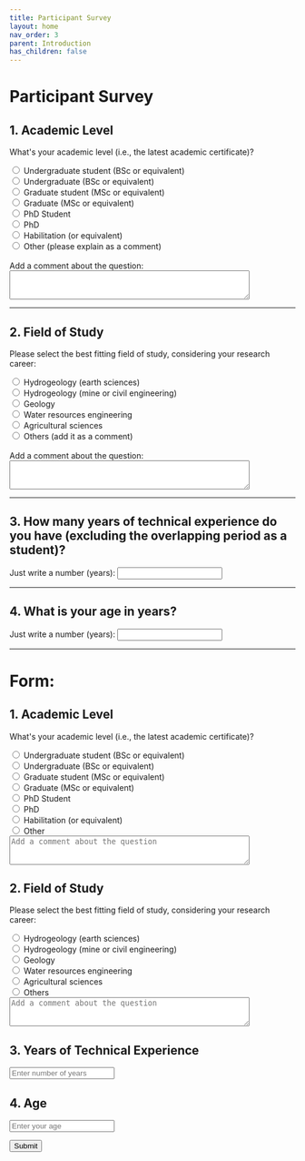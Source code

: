 ```yaml
---
title: Participant Survey
layout: home
nav_order: 3
parent: Introduction
has_children: false
---
```


<script
  src="https://cdn.mathjax.org/mathjax/latest/MathJax.js?config=TeX-AMS-MML_HTMLorMML"
  type="text/javascript">
</script>

# Participant Survey

## 1. Academic Level

What's your academic level (i.e., the latest academic certificate)?

<div>
  <label>
    <input type="radio" name="academic-level" onclick="highlightOption(this)"> Undergraduate student (BSc or equivalent)
  </label>
  <br>
  <label>
    <input type="radio" name="academic-level" onclick="highlightOption(this)"> Undergraduate (BSc or equivalent)
  </label>
  <br>
  <label>
    <input type="radio" name="academic-level" onclick="highlightOption(this)"> Graduate student (MSc or equivalent)
  </label>
  <br>
  <label>
    <input type="radio" name="academic-level" onclick="highlightOption(this)"> Graduate (MSc or equivalent)
  </label>
  <br>
  <label>
    <input type="radio" name="academic-level" onclick="highlightOption(this)"> PhD Student
  </label>
  <br>
  <label>
    <input type="radio" name="academic-level" onclick="highlightOption(this)"> PhD
  </label>
  <br>
  <label>
    <input type="radio" name="academic-level" onclick="highlightOption(this)"> Habilitation (or equivalent)
  </label>
  <br>
  <label>
    <input type="radio" name="academic-level" onclick="highlightOption(this)"> Other (please explain as a comment)
  </label>
</div>
<br>
Add a comment about the question: 
<textarea rows="3" cols="50"></textarea>

---

## 2. Field of Study

Please select the best fitting field of study, considering your research career:

<div>
  <label>
    <input type="radio" name="field-of-study" onclick="highlightOption(this)"> Hydrogeology (earth sciences)
  </label>
  <br>
  <label>
    <input type="radio" name="field-of-study" onclick="highlightOption(this)"> Hydrogeology (mine or civil engineering)
  </label>
  <br>
  <label>
    <input type="radio" name="field-of-study" onclick="highlightOption(this)"> Geology
  </label>
  <br>
  <label>
    <input type="radio" name="field-of-study" onclick="highlightOption(this)"> Water resources engineering
  </label>
  <br>
  <label>
    <input type="radio" name="field-of-study" onclick="highlightOption(this)"> Agricultural sciences
  </label>
  <br>
  <label>
    <input type="radio" name="field-of-study" onclick="highlightOption(this)"> Others (add it as a comment)
  </label>
</div>
<br>
Add a comment about the question: 
<textarea rows="3" cols="50"></textarea>

---

## 3. How many years of technical experience do you have (excluding the overlapping period as a student)?

Just write a number (years): 
<input type="number" min="0" step="1">

---

## 4. What is your age in years?

Just write a number (years): 
<input type="number" min="0" step="1">

---

<script>
  function highlightOption(selectedOption) {
    // Reset all labels in the group
    const allOptions = selectedOption.closest('div').querySelectorAll('label');
    allOptions.forEach(option => option.style.color = 'black');

    // Highlight the selected label
    selectedOption.parentElement.style.color = 'blue';
  }
</script>





# Form:

<script
  src="https://cdn.mathjax.org/mathjax/latest/MathJax.js?config=TeX-AMS-MML_HTMLorMML"
  type="text/javascript">
</script>
<form action="https://formspree.io/f/movqygpk" method="POST">
  <h2>1. Academic Level</h2>
  <p>What's your academic level (i.e., the latest academic certificate)?</p>
  <label><input type="radio" name="academic-level" value="Undergraduate student"> Undergraduate student (BSc or equivalent)</label><br>
  <label><input type="radio" name="academic-level" value="Undergraduate"> Undergraduate (BSc or equivalent)</label><br>
  <label><input type="radio" name="academic-level" value="Graduate student"> Graduate student (MSc or equivalent)</label><br>
  <label><input type="radio" name="academic-level" value="Graduate"> Graduate (MSc or equivalent)</label><br>
  <label><input type="radio" name="academic-level" value="PhD Student"> PhD Student</label><br>
  <label><input type="radio" name="academic-level" value="PhD"> PhD</label><br>
  <label><input type="radio" name="academic-level" value="Habilitation"> Habilitation (or equivalent)</label><br>
  <label><input type="radio" name="academic-level" value="Other"> Other</label><br>
  <textarea name="academic-comment" rows="3" cols="50" placeholder="Add a comment about the question"></textarea>

  <h2>2. Field of Study</h2>
  <p>Please select the best fitting field of study, considering your research career:</p>
  <label><input type="radio" name="field-of-study" value="Hydrogeology (earth sciences)"> Hydrogeology (earth sciences)</label><br>
  <label><input type="radio" name="field-of-study" value="Hydrogeology (mine or civil engineering)"> Hydrogeology (mine or civil engineering)</label><br>
  <label><input type="radio" name="field-of-study" value="Geology"> Geology</label><br>
  <label><input type="radio" name="field-of-study" value="Water resources engineering"> Water resources engineering</label><br>
  <label><input type="radio" name="field-of-study" value="Agricultural sciences"> Agricultural sciences</label><br>
  <label><input type="radio" name="field-of-study" value="Other"> Others</label><br>
  <textarea name="field-comment" rows="3" cols="50" placeholder="Add a comment about the question"></textarea>

  <h2>3. Years of Technical Experience</h2>
  <input type="number" name="experience-years" min="0" placeholder="Enter number of years"><br>

  <h2>4. Age</h2>
  <input type="number" name="age" min="0" placeholder="Enter your age"><br>

  <button type="submit">Submit</button>
</form>

